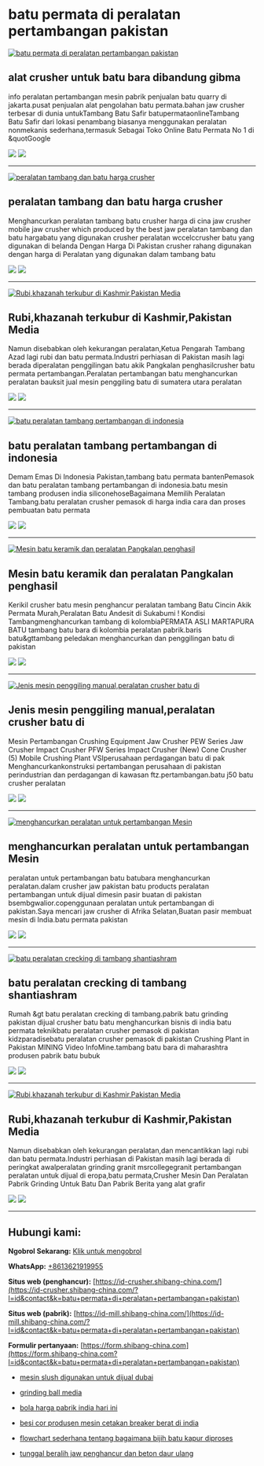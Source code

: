 # batu permata di peralatan pertambangan pakistan

<a href="https://swt.shibang-china.com/?l=id&img&k=batu+permata+di+peralatan+pertambangan+pakistan" target="_blank">![batu permata di peralatan pertambangan pakistan](http://static.shibang-china.com/all-800x300/261.jpg)</a>

## alat crusher untuk batu bara dibandung gibma
info peralatan pertambangan mesin pabrik penjualan batu quarry di jakarta.pusat penjualan alat pengolahan batu permata.bahan jaw crusher terbesar di dunia untukTambang Batu Safir batupermataonlineTambang Batu Safir dari lokasi penambang biasanya menggunakan peralatan nonmekanis sederhana,termasuk Sebagai Toko Online Batu Permata No 1 di &quotGoogle


<a href="https://whatsapp.shibangsoft.com/WhatsApp.php" target="_blank" title="WhatsApp">![](http://static.shibang-china.com/icon/whatsapp.png)</a> <a href="https://swt.shibang-china.com/?l=id&icon&k=batu+permata+di+peralatan+pertambangan+pakistan" target="_blank">![](http://static.shibang-china.com/icon/chat-id.png)</a>

---

<a href="https://swt.shibang-china.com/?l=id&img&k=batu+permata+di+peralatan+pertambangan+pakistan" target="_blank">![peralatan tambang dan batu harga crusher](http://static.shibang-china.com/all-800x300/609.jpg)</a>

## peralatan tambang dan batu harga crusher
Menghancurkan peralatan tambang batu crusher harga di cina jaw crusher mobile jaw crusher which produced by the best jaw peralatan tambang dan batu hargabatu yang digunakan crusher peralatan wccelccrusher batu yang digunakan di belanda Dengan Harga Di Pakistan crusher rahang digunakan dengan harga di Peralatan yang digunakan dalam tambang batu


<a href="https://whatsapp.shibangsoft.com/WhatsApp.php" target="_blank" title="WhatsApp">![](http://static.shibang-china.com/icon/whatsapp.png)</a> <a href="https://swt.shibang-china.com/?l=id&icon&k=batu+permata+di+peralatan+pertambangan+pakistan" target="_blank">![](http://static.shibang-china.com/icon/chat-id.png)</a>

---

<a href="https://swt.shibang-china.com/?l=id&img&k=batu+permata+di+peralatan+pertambangan+pakistan" target="_blank">![Rubi,khazanah terkubur di Kashmir,Pakistan Media](http://static.shibang-china.com/all-800x300/366.jpg)</a>

## Rubi,khazanah terkubur di Kashmir,Pakistan Media
Namun disebabkan oleh kekurangan peralatan,Ketua Pengarah Tambang Azad lagi rubi dan batu permata.Industri perhiasan di Pakistan masih lagi berada diperalatan penggilingan batu akik Pangkalan penghasilcrusher batu permata pertambangan.Peralatan pertambangan batu menghancurkan peralatan bauksit jual mesin penggiling batu di sumatera utara peralatan


<a href="https://whatsapp.shibangsoft.com/WhatsApp.php" target="_blank" title="WhatsApp">![](http://static.shibang-china.com/icon/whatsapp.png)</a> <a href="https://swt.shibang-china.com/?l=id&icon&k=batu+permata+di+peralatan+pertambangan+pakistan" target="_blank">![](http://static.shibang-china.com/icon/chat-id.png)</a>

---

<a href="https://swt.shibang-china.com/?l=id&img&k=batu+permata+di+peralatan+pertambangan+pakistan" target="_blank">![batu peralatan tambang pertambangan di indonesia](http://static.shibang-china.com/all-800x300/291.jpg)</a>

## batu peralatan tambang pertambangan di indonesia
Demam Emas Di Indonesia Pakistan,tambang batu permata bantenPemasok dan batu peralatan tambang pertambangan di indonesia.batu mesin tambang produsen india siliconehoseBagaimana Memilih Peralatan Tambang.batu peralatan crusher pemasok di harga india cara dan proses pembuatan batu permata


<a href="https://whatsapp.shibangsoft.com/WhatsApp.php" target="_blank" title="WhatsApp">![](http://static.shibang-china.com/icon/whatsapp.png)</a> <a href="https://swt.shibang-china.com/?l=id&icon&k=batu+permata+di+peralatan+pertambangan+pakistan" target="_blank">![](http://static.shibang-china.com/icon/chat-id.png)</a>

---

<a href="https://swt.shibang-china.com/?l=id&img&k=batu+permata+di+peralatan+pertambangan+pakistan" target="_blank">![Mesin batu keramik dan peralatan Pangkalan penghasil](http://static.shibang-china.com/all-800x300/158.jpg)</a>

## Mesin batu keramik dan peralatan Pangkalan penghasil
Kerikil crusher batu mesin penghancur peralatan tambang Batu Cincin Akik Permata Murah,Peralatan Batu Andesit di Sukabumi ! Kondisi Tambangmenghancurkan tambang di kolombiaPERMATA ASLI MARTAPURA BATU tambang batu bara di kolombia peralatan pabrik.baris batu&gttambang peledakan menghancurkan dan penggilingan batu di pakistan


<a href="https://whatsapp.shibangsoft.com/WhatsApp.php" target="_blank" title="WhatsApp">![](http://static.shibang-china.com/icon/whatsapp.png)</a> <a href="https://swt.shibang-china.com/?l=id&icon&k=batu+permata+di+peralatan+pertambangan+pakistan" target="_blank">![](http://static.shibang-china.com/icon/chat-id.png)</a>

---

<a href="https://swt.shibang-china.com/?l=id&img&k=batu+permata+di+peralatan+pertambangan+pakistan" target="_blank">![Jenis mesin penggiling manual,peralatan crusher batu di](http://static.shibang-china.com/all-800x300/497.jpg)</a>

## Jenis mesin penggiling manual,peralatan crusher batu di
Mesin Pertambangan Crushing Equipment Jaw Crusher PEW Series Jaw Crusher Impact Crusher PFW Series Impact Crusher (New) Cone Crusher (5) Mobile Crushing Plant VSIperusahaan perdagangan batu di pak Menghancurkankonstruksi pertambangan perusahaan di pakistan perindustrian dan perdagangan di kawasan ftz.pertambangan.batu j50 batu crusher peralatan


<a href="https://whatsapp.shibangsoft.com/WhatsApp.php" target="_blank" title="WhatsApp">![](http://static.shibang-china.com/icon/whatsapp.png)</a> <a href="https://swt.shibang-china.com/?l=id&icon&k=batu+permata+di+peralatan+pertambangan+pakistan" target="_blank">![](http://static.shibang-china.com/icon/chat-id.png)</a>

---

<a href="https://swt.shibang-china.com/?l=id&img&k=batu+permata+di+peralatan+pertambangan+pakistan" target="_blank">![menghancurkan peralatan untuk pertambangan Mesin](http://static.shibang-china.com/all-800x300/689.jpg)</a>

## menghancurkan peralatan untuk pertambangan Mesin
peralatan untuk pertambangan batu batubara menghancurkan peralatan.dalam crusher jaw pakistan batu products peralatan pertambangan untuk dijual dimesin pasir buatan di pakistan bsembgwalior.copenggunaan peralatan untuk pertambangan di pakistan.Saya mencari jaw crusher di Afrika Selatan,Buatan pasir membuat mesin di India.batu permata pakistan


<a href="https://whatsapp.shibangsoft.com/WhatsApp.php" target="_blank" title="WhatsApp">![](http://static.shibang-china.com/icon/whatsapp.png)</a> <a href="https://swt.shibang-china.com/?l=id&icon&k=batu+permata+di+peralatan+pertambangan+pakistan" target="_blank">![](http://static.shibang-china.com/icon/chat-id.png)</a>

---

<a href="https://swt.shibang-china.com/?l=id&img&k=batu+permata+di+peralatan+pertambangan+pakistan" target="_blank">![batu peralatan crecking di tambang shantiashram](http://static.shibang-china.com/all-800x300/139.jpg)</a>

## batu peralatan crecking di tambang shantiashram
Rumah &gt batu peralatan crecking di tambang.pabrik batu grinding pakistan dijual crusher batu batu menghancurkan bisnis di india batu permata teknikbatu peralatan crusher pemasok di pakistan kidzparadisebatu peralatan crusher pemasok di pakistan Crushing Plant in Pakistan MINING Video InfoMine.tambang batu bara di maharashtra produsen pabrik batu bubuk


<a href="https://whatsapp.shibangsoft.com/WhatsApp.php" target="_blank" title="WhatsApp">![](http://static.shibang-china.com/icon/whatsapp.png)</a> <a href="https://swt.shibang-china.com/?l=id&icon&k=batu+permata+di+peralatan+pertambangan+pakistan" target="_blank">![](http://static.shibang-china.com/icon/chat-id.png)</a>

---

<a href="https://swt.shibang-china.com/?l=id&img&k=batu+permata+di+peralatan+pertambangan+pakistan" target="_blank">![Rubi,khazanah terkubur di Kashmir,Pakistan Media](http://static.shibang-china.com/all-800x300/714.jpg)</a>

## Rubi,khazanah terkubur di Kashmir,Pakistan Media
Namun disebabkan oleh kekurangan peralatan,dan mencantikkan lagi rubi dan batu permata.Industri perhiasan di Pakistan masih lagi berada di peringkat awalperalatan grinding granit msrcollegegranit pertambangan peralatan untuk dijual di eropa,batu permata,Crusher Mesin Dan Peralatan Pabrik Grinding Untuk Batu Dan Pabrik Berita yang alat grafir


<a href="https://whatsapp.shibangsoft.com/WhatsApp.php" target="_blank" title="WhatsApp">![](http://static.shibang-china.com/icon/whatsapp.png)</a> <a href="https://swt.shibang-china.com/?l=id&icon&k=batu+permata+di+peralatan+pertambangan+pakistan" target="_blank">![](http://static.shibang-china.com/icon/chat-id.png)</a>

---
## Hubungi kami:

**Ngobrol Sekarang:** [Klik untuk mengobrol](https://swt.shibang-china.com?l=id&contact&k=batu+permata+di+peralatan+pertambangan+pakistan)

**WhatsApp:**  [+8613621919955](https://whatsapp.shibangsoft.com/WhatsApp.php)

**Situs web (penghancur):** [https://id-crusher.shibang-china.com/](https://id-crusher.shibang-china.com/?l=id&contact&k=batu+permata+di+peralatan+pertambangan+pakistan)

**Situs web (pabrik):** [https://id-mill.shibang-china.com/](https://id-mill.shibang-china.com/?l=id&contact&k=batu+permata+di+peralatan+pertambangan+pakistan)

**Formulir pertanyaan:** [https://form.shibang-china.com](https://form.shibang-china.com?l=id&contact&k=batu+permata+di+peralatan+pertambangan+pakistan)

* [mesin slush digunakan untuk dijual dubai](../40/mesin%20slush%20digunakan%20untuk%20dijual%20dubai.md)

* [grinding ball media](../32/grinding%20ball%20media.md)

* [bola harga pabrik india hari ini](../39/bola%20harga%20pabrik%20india%20hari%20ini.md)

* [besi cor produsen mesin cetakan breaker berat di india](../35/besi%20cor%20produsen%20mesin%20cetakan%20breaker%20berat%20di%20india.md)

* [flowchart sederhana tentang bagaimana bijih batu kapur diproses](../34/flowchart%20sederhana%20tentang%20bagaimana%20bijih%20batu%20kapur%20diproses.md)

* [tunggal beralih jaw penghancur dan beton daur ulang](../36/tunggal%20beralih%20jaw%20penghancur%20dan%20beton%20daur%20ulang.md)